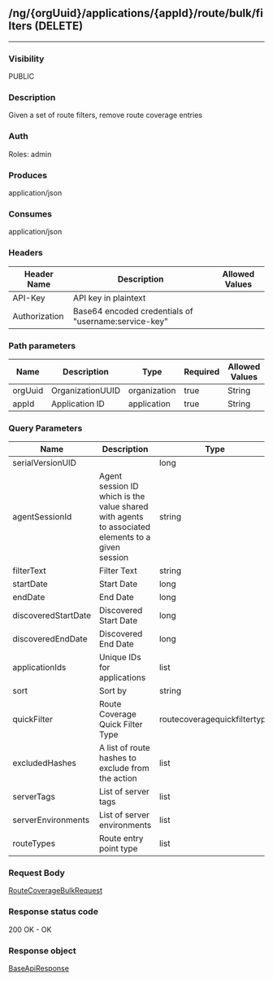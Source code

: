 ## /ng/{orgUuid}/applications/{appId}/route/bulk/filters (DELETE)
---
### Visibility
PUBLIC
### Description
Given a set of route filters, remove route coverage entries
### Auth
Roles: admin
### Produces
application/json
### Consumes
application/json
### Headers
| Header Name | Description | Allowed Values |
| ----------- | ----------- | ----------- |
| API-Key | API key in plaintext |  |
| Authorization | Base64 encoded credentials of &quot;username:service-key&quot; |  |
### Path parameters
| Name | Description | Type | Required | Allowed Values |
| ----------- | ----------- | ----------- | ----------- | ----------- |
| orgUuid | OrganizationUUID | organization | true | String |
| appId | Application ID | application | true | String |
### Query Parameters
| Name | Description | Type | Required | Allowed Values |
| ----------- | ----------- | ----------- | ----------- | ----------- |
| serialVersionUID |  | long | false | long |
| agentSessionId | Agent session ID which is the value shared with agents to associated elements to a given session | string | false | String |
| filterText | Filter Text | string | false | String |
| startDate | Start Date | long | false | Long |
| endDate | End Date | long | false | Long |
| discoveredStartDate | Discovered Start Date | long | false | Long |
| discoveredEndDate | Discovered End Date | long | false | Long |
| applicationIds | Unique IDs for applications | list | false | List |
| sort | Sort by | string | false | signature,exercised |
| quickFilter | Route Coverage Quick Filter Type | routecoveragequickfiltertype | false | RouteCoverageQuickFilterType |
| excludedHashes | A list of route hashes to exclude from the action | list | false | List |
| serverTags | List of server tags | list | false | List |
| serverEnvironments | List of server environments | list | false | List |
| routeTypes | Route entry point type | list | false | HTTP,MESSAGE_BROKER,MIDDLEWARE,RPC |
### Request Body
[RouteCoverageBulkRequest](<../../objects/RouteCoverageBulkRequest.md>)
### Response status code
200 OK - OK
### Response object
[BaseApiResponse](<../../objects/BaseApiResponse.md>)
